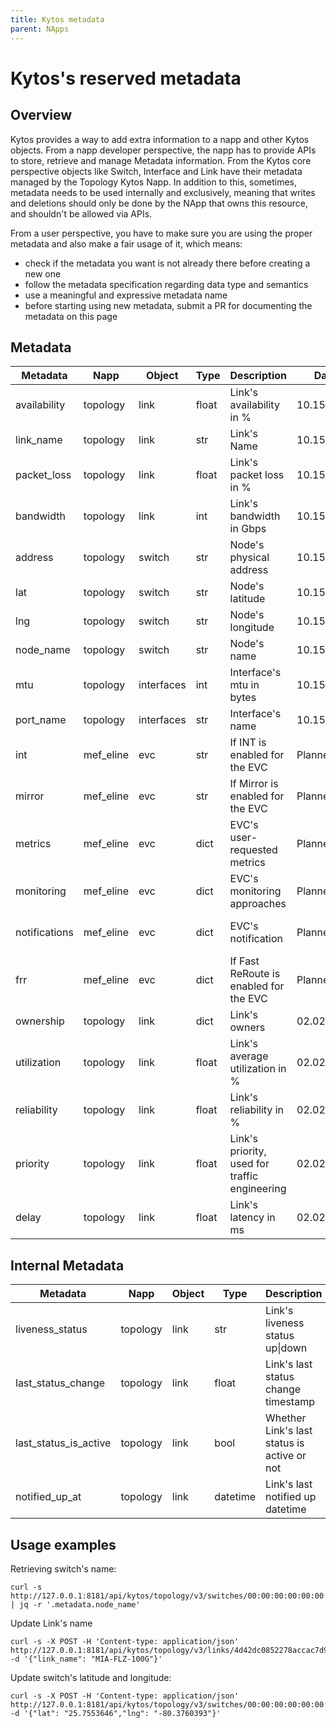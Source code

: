 ```yaml
---
title: Kytos metadata
parent: NApps
---
```

Kytos's reserved metadata
=========================

Overview
--------

Kytos provides a way to add extra information to a
napp and other Kytos objects. From a napp developer
perspective, the napp has to provide APIs to store,
retrieve and manage Metadata information. From the
Kytos core perspective objects like Switch,
Interface and Link have their metadata managed
by the Topology Kytos Napp. In addition to this, 
sometimes, metadata needs to be used internally and exclusively, 
meaning that writes and deletions should only be done by the NApp that
owns this resource, and shouldn't be allowed via APIs.

From a user perspective, you have to make sure
you are using the proper metadata and also
make a fair usage of it, which means:

- check if the metadata you want is not already
there before creating a new one
- follow the metadata specification regarding data
type and semantics
- use a meaningful and expressive metadata name
- before starting using new metadata, submit a PR
for documenting the metadata on this page

Metadata
--------

| Metadata            | Napp        | Object     | Type  | Description                                   | Date       | Used by                       |
|---------------------|-------------|------------|-------|-----------------------------------------------|------------|-------------------------------|
| availability        | topology    | link       | float | Link's availability in %                      | 10.15.2021 | sdx napp                      |
| link\_name          | topology    | link       | str   | Link's Name                                   | 10.15.2021 | sdx napp, evc\_manager        |
| packet\_loss        | topology    | link       | float | Link's packet loss in %                       | 10.15.2021 | sdx napp                      |
| bandwidth           | topology    | link       | int   | Link's bandwidth in Gbps                      | 10.15.2021 | sdx napp, pathfinder          |
| address             | topology    | switch     | str   | Node's physical address                       | 10.15.2021 | sdx napp                      |
| lat                 | topology    | switch     | str   | Node's latitude                               | 10.15.2021 | sdx napp, kytos UI            |
| lng                 | topology    | switch     | str   | Node's longitude                              | 10.15.2021 | sdx napp, kytos UI            |
| node\_name          | topology    | switch     | str   | Node's name                                   | 10.15.2021 | sdx napp, evc\_manager        |
| mtu                 | topology    | interfaces | int   | Interface's mtu in bytes                      | 10.15.2021 | sdx napp                      |
| port\_name          | topology    | interfaces | str   | Interface's name                              | 10.15.2021 | sdx napp, evc\_manager        |
| int                 | mef\_eline  | evc        | str   | If INT is enabled for the EVC                 | Planned    | int napp (prototype phase)    |
| mirror              | mef\_eline  | evc        | str   | If Mirror is enabled for the EVC              | Planned    | mirror napp (prototype phase) |
| metrics             | mef\_eline  | evc        | dict  | EVC's user-requested metrics                  | Planned    | mef\_eline                    |
| monitoring          | mef\_eline  | evc        | dict  | EVC's monitoring approaches                   | Planned    | monitoring napp (planned)     |
| notifications       | mef\_eline  | evc        | dict  | EVC's notification                            | Planned    | monitoring napp (planned)     |
| frr                 | mef\_eline  | evc        | dict  | If Fast ReRoute is enabled for the EVC        | Planned    | frr napp (planned)            |
| ownership           | topology    | link       | dict  | Link's owners                                 | 02.02.2022 | pathfinder                    |
| utilization         | topology    | link       | float | Link's average utilization in %               | 02.02.2022 | pathfinder                    |
| reliability         | topology    | link       | float | Link's reliability in %                       | 02.02.2022 | pathfinder                    |
| priority            | topology    | link       | float | Link's priority, used for traffic engineering | 02.02.2022 | pathfinder                    |
| delay               | topology    | link       | float | Link's latency in ms                          | 02.02.2022 | pathfinder                    |


Internal Metadata
-----------------


| Metadata              | Napp        | Object     | Type      | Description                                   | Date       | Used by                       |
|-----------------------|-------------|------------|-----------|-----------------------------------------------|------------|-------------------------------|
| liveness_status       | topology    | link       | str       | Link's liveness status  up\|down              | 06.30.22   | topology, core                |
| last_status_change    | topology    | link       | float     | Link's last status change timestamp           | 06.30.22   | topology                      |
| last_status_is_active | topology    | link       | bool      | Whether Link's last status is active or not   | 06.30.22   | topology                      |
| notified_up_at        | topology    | link       | datetime  | Link's last notified up datetime              | 11.18.22   | topology                      |


Usage examples
--------------

Retrieving switch's name:
```
curl -s http://127.0.0.1:8181/api/kytos/topology/v3/switches/00:00:00:00:00:00:00:01/metadata | jq -r '.metadata.node_name'
```

Update Link's name
```
curl -s -X POST -H 'Content-type: application/json' http://127.0.0.1:8181/api/kytos/topology/v3/links/4d42dc0852278accac7d9df15418f6d921db160b13d674029a87cef1b5f67f30/metadata -d '{"link_name": "MIA-FLZ-100G"}'
```

Update switch's latitude and longitude:
```
curl -s -X POST -H 'Content-type: application/json' http://127.0.0.1:8181/api/kytos/topology/v3/switches/00:00:00:00:00:00:00:01/metadata -d '{"lat": "25.7553646","lng": "-80.3760393"}'
```
